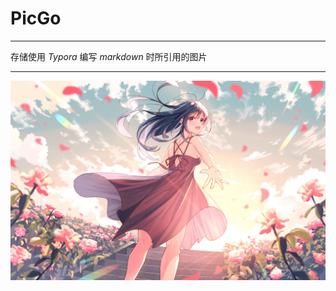 # PicGo
---
存储使用 *Typora* 编写 *markdown* 时所引用的图片


---
<img src="https://github.com/zero12138/PicGo/blob/main/image/spring.jpg?raw=true" style="zoom:70%">

